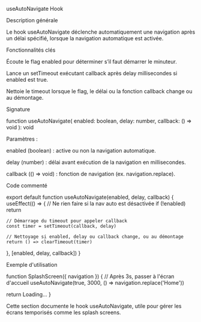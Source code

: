 useAutoNavigate Hook

Description générale

Le hook useAutoNavigate déclenche automatiquement une navigation après un délai spécifié, lorsque la navigation automatique est activée.

Fonctionnalités clés

Écoute le flag enabled pour déterminer s’il faut démarrer le minuteur.

Lance un setTimeout exécutant callback après delay millisecondes si enabled est true.

Nettoie le timeout lorsque le flag, le délai ou la fonction callback change ou au démontage.

Signature

function useAutoNavigate(
  enabled: boolean,
  delay: number,
  callback: () => void
): void

Paramètres :

enabled (boolean) : active ou non la navigation automatique.

delay (number) : délai avant exécution de la navigation en millisecondes.

callback (() => void) : fonction de navigation (ex. navigation.replace).

Code commenté

export default function useAutoNavigate(enabled, delay, callback) {
  useEffect(() => {
    // Ne rien faire si la nav auto est désactivée
    if (!enabled) return

    // Démarrage du timeout pour appeler callback
    const timer = setTimeout(callback, delay)

    // Nettoyage si enabled, delay ou callback change, ou au démontage
    return () => clearTimeout(timer)
  }, [enabled, delay, callback])
}

Exemple d'utilisation

function SplashScreen({ navigation }) {
  // Après 3s, passer à l'écran d'accueil
  useAutoNavigate(true, 3000, () => navigation.replace('Home'))

  return <View><Text>Loading...</Text></View>
}

Cette section documente le hook useAutoNavigate, utile pour gérer les écrans temporisés comme les splash screens.